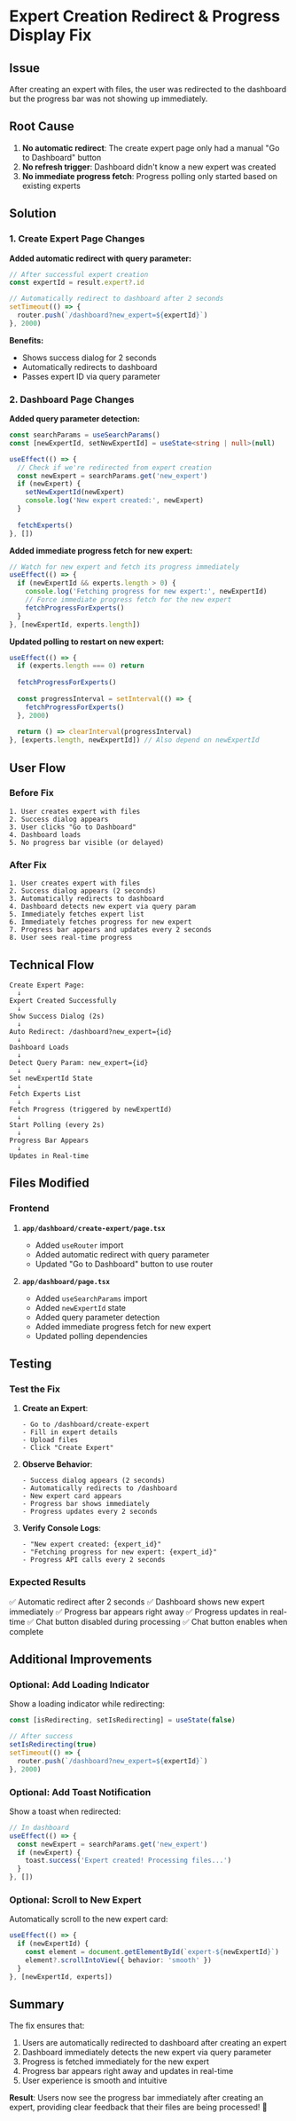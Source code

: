 # Expert Creation Redirect & Progress Display Fix

## Issue

After creating an expert with files, the user was redirected to the dashboard but the progress bar was not showing up immediately.

## Root Cause

1. **No automatic redirect**: The create expert page only had a manual "Go to Dashboard" button
2. **No refresh trigger**: Dashboard didn't know a new expert was created
3. **No immediate progress fetch**: Progress polling only started based on existing experts

## Solution

### 1. Create Expert Page Changes

**Added automatic redirect with query parameter:**

```typescript
// After successful expert creation
const expertId = result.expert?.id

// Automatically redirect to dashboard after 2 seconds
setTimeout(() => {
  router.push(`/dashboard?new_expert=${expertId}`)
}, 2000)
```

**Benefits:**
- Shows success dialog for 2 seconds
- Automatically redirects to dashboard
- Passes expert ID via query parameter

### 2. Dashboard Page Changes

**Added query parameter detection:**

```typescript
const searchParams = useSearchParams()
const [newExpertId, setNewExpertId] = useState<string | null>(null)

useEffect(() => {
  // Check if we're redirected from expert creation
  const newExpert = searchParams.get('new_expert')
  if (newExpert) {
    setNewExpertId(newExpert)
    console.log('New expert created:', newExpert)
  }
  
  fetchExperts()
}, [])
```

**Added immediate progress fetch for new expert:**

```typescript
// Watch for new expert and fetch its progress immediately
useEffect(() => {
  if (newExpertId && experts.length > 0) {
    console.log('Fetching progress for new expert:', newExpertId)
    // Force immediate progress fetch for the new expert
    fetchProgressForExperts()
  }
}, [newExpertId, experts.length])
```

**Updated polling to restart on new expert:**

```typescript
useEffect(() => {
  if (experts.length === 0) return
  
  fetchProgressForExperts()
  
  const progressInterval = setInterval(() => {
    fetchProgressForExperts()
  }, 2000)
  
  return () => clearInterval(progressInterval)
}, [experts.length, newExpertId]) // Also depend on newExpertId
```

## User Flow

### Before Fix
```
1. User creates expert with files
2. Success dialog appears
3. User clicks "Go to Dashboard"
4. Dashboard loads
5. No progress bar visible (or delayed)
```

### After Fix
```
1. User creates expert with files
2. Success dialog appears (2 seconds)
3. Automatically redirects to dashboard
4. Dashboard detects new expert via query param
5. Immediately fetches expert list
6. Immediately fetches progress for new expert
7. Progress bar appears and updates every 2 seconds
8. User sees real-time progress
```

## Technical Flow

```
Create Expert Page:
  ↓
Expert Created Successfully
  ↓
Show Success Dialog (2s)
  ↓
Auto Redirect: /dashboard?new_expert={id}
  ↓
Dashboard Loads
  ↓
Detect Query Param: new_expert={id}
  ↓
Set newExpertId State
  ↓
Fetch Experts List
  ↓
Fetch Progress (triggered by newExpertId)
  ↓
Start Polling (every 2s)
  ↓
Progress Bar Appears
  ↓
Updates in Real-time
```

## Files Modified

### Frontend
1. **`app/dashboard/create-expert/page.tsx`**
   - Added `useRouter` import
   - Added automatic redirect with query parameter
   - Updated "Go to Dashboard" button to use router

2. **`app/dashboard/page.tsx`**
   - Added `useSearchParams` import
   - Added `newExpertId` state
   - Added query parameter detection
   - Added immediate progress fetch for new expert
   - Updated polling dependencies

## Testing

### Test the Fix

1. **Create an Expert**:
   ```
   - Go to /dashboard/create-expert
   - Fill in expert details
   - Upload files
   - Click "Create Expert"
   ```

2. **Observe Behavior**:
   ```
   - Success dialog appears (2 seconds)
   - Automatically redirects to /dashboard
   - New expert card appears
   - Progress bar shows immediately
   - Progress updates every 2 seconds
   ```

3. **Verify Console Logs**:
   ```
   - "New expert created: {expert_id}"
   - "Fetching progress for new expert: {expert_id}"
   - Progress API calls every 2 seconds
   ```

### Expected Results

✅ Automatic redirect after 2 seconds
✅ Dashboard shows new expert immediately
✅ Progress bar appears right away
✅ Progress updates in real-time
✅ Chat button disabled during processing
✅ Chat button enables when complete

## Additional Improvements

### Optional: Add Loading Indicator

Show a loading indicator while redirecting:

```typescript
const [isRedirecting, setIsRedirecting] = useState(false)

// After success
setIsRedirecting(true)
setTimeout(() => {
  router.push(`/dashboard?new_expert=${expertId}`)
}, 2000)
```

### Optional: Add Toast Notification

Show a toast when redirected:

```typescript
// In dashboard
useEffect(() => {
  const newExpert = searchParams.get('new_expert')
  if (newExpert) {
    toast.success('Expert created! Processing files...')
  }
}, [])
```

### Optional: Scroll to New Expert

Automatically scroll to the new expert card:

```typescript
useEffect(() => {
  if (newExpertId) {
    const element = document.getElementById(`expert-${newExpertId}`)
    element?.scrollIntoView({ behavior: 'smooth' })
  }
}, [newExpertId, experts])
```

## Summary

The fix ensures that:
1. Users are automatically redirected to dashboard after creating an expert
2. Dashboard immediately detects the new expert via query parameter
3. Progress is fetched immediately for the new expert
4. Progress bar appears right away and updates in real-time
5. User experience is smooth and intuitive

**Result**: Users now see the progress bar immediately after creating an expert, providing clear feedback that their files are being processed! 🎉
